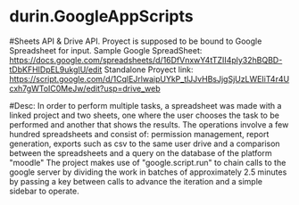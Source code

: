 # durin.GoogleAppScripts

#Sheets API & Drive API.
Proyect is supposed to be bound to Google Spreadsheet for input.
Sample Google SpreadSheet: https://docs.google.com/spreadsheets/d/16DfVnxwY4tTZII4ply32hBQBD-tDbKFHIDpEL9ukgIU/edit
Standalone Proyect link: https://script.google.com/d/1CqlEJrlwaipUYkP_tlJJvHBsJjgSjUzLWEIiT4r4Ucxh7gWToIC0MeJw/edit?usp=drive_web

#Desc:
In order to perform multiple tasks, a spreadsheet was made with a linked project and two sheets, one where the user chooses the task to be performed and another that shows the results. The operations involve a few hundred spreadsheets and consist of: permission management, report generation, exports such as csv to the same user drive and a comparison between the spreadsheets and a query on the database of the platform "moodle" The project makes use of "google.script.run" to chain calls to the google server by dividing the work in batches of approximately 2.5 minutes by passing a key between calls to advance the iteration and a simple sidebar to operate.
